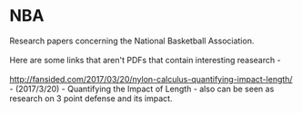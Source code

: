 # NBA

Research papers concerning the National Basketball Association. 
<br><br>
Here are some links that aren't PDFs that contain interesting reasearch - <br><br>
http://fansided.com/2017/03/20/nylon-calculus-quantifying-impact-length/ - (2017/3/20) - Quantifying the Impact of Length - also can be seen as research on 3 point defense and its impact. 

